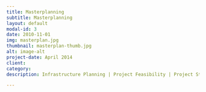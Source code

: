 ```yaml
---
title: Masterplanning
subtitle: Masterplanning
layout: default
modal-id: 3
date: 2010-11-01
img: masterplan.jpg
thumbnail: masterplan-thumb.jpg
alt: image-alt
project-date: April 2014
client: 
category: 
description: Infrastructure Planning | Project Feasibility | Project Staging

---
```

